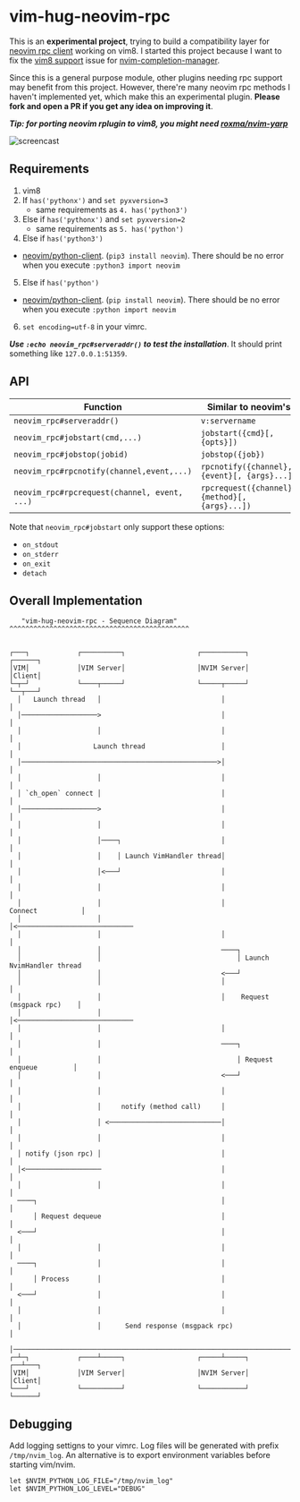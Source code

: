 
# vim-hug-neovim-rpc

This is an **experimental project**, trying to build a compatibility layer for
[neovim rpc client](https://github.com/neovim/python-client) working on vim8.
I started this project because I want to fix the [vim8
support](https://github.com/roxma/nvim-completion-manager/issues/14) issue for
[nvim-completion-manager](https://github.com/roxma/nvim-completion-manager).

Since this is a general purpose module, other plugins needing rpc support may
benefit from this project. However, there're many neovim rpc methods I haven't
implemented yet, which make this an experimental plugin. **Please fork and
open a PR if you get any idea on improving it**.

***Tip: for porting neovim rplugin to vim8, you might need
[roxma/nvim-yarp](https://github.com/roxma/nvim-yarp)***

![screencast](https://cloud.githubusercontent.com/assets/4538941/23102626/9e1bd928-f6e7-11e6-8fa2-2776f70819d9.gif)

## Requirements


1. vim8
2. If `has('pythonx')` and `set pyxversion=3`
    - same requirements as `4. has('python3')`
2. Else if `has('pythonx')` and `set pyxversion=2`
    - same requirements as `5. has('python')`
4. Else if `has('python3')`
  - [neovim/python-client](https://github.com/neovim/python-client). (`pip3
      install neovim`). There should be no error when you execute `:python3
      import neovim`
5. Else if `has('python')`
  - [neovim/python-client](https://github.com/neovim/python-client). (`pip
      install neovim`). There should be no error when you execute `:python
      import neovim`
6. `set encoding=utf-8` in your vimrc.

***Use `:echo neovim_rpc#serveraddr()` to test the installation***. It should print
something like `127.0.0.1:51359`.

## API

| Function                                     | Similar to neovim's                            |
|----------------------------------------------|------------------------------------------------|
| `neovim_rpc#serveraddr()`                    | `v:servername`                                 |
| `neovim_rpc#jobstart(cmd,...)`               | `jobstart({cmd}[, {opts}])`                    |
| `neovim_rpc#jobstop(jobid)`                  | `jobstop({job})`                               |
| `neovim_rpc#rpcnotify(channel,event,...)`    | `rpcnotify({channel}, {event}[, {args}...])`   |
| `neovim_rpc#rpcrequest(channel, event, ...)` | `rpcrequest({channel}, {method}[, {args}...])` |

Note that `neovim_rpc#jobstart` only support these options:

- `on_stdout`
- `on_stderr`
- `on_exit`
- `detach`


## Overall Implementation

```
   "vim-hug-neovim-rpc - Sequence Diagram"
^^^^^^^^^^^^^^^^^^^^^^^^^^^^^^^^^^^^^^^^^^^^^


┌───┐            ┌──────────┐                  ┌───────────┐                    ┌──────┐
│VIM│            │VIM Server│                  │NVIM Server│                    │Client│
└─┬─┘            └────┬─────┘                  └─────┬─────┘                    └──┬───┘
  │   Launch thread   │                              │                             │
  │───────────────────>                              │                             │
  │                   │                              │                             │
  │                  Launch thread                   │                             │
  │─────────────────────────────────────────────────>│                             │
  │                   │                              │                             │
  │ `ch_open` connect │                              │                             │
  │───────────────────>                              │                             │
  │                   │                              │                             │
  │                   │────┐                         │                             │
  │                   │    │ Launch VimHandler thread│                             │
  │                   │<───┘                         │                             │
  │                   │                              │                             │
  │                   │                              │           Connect           │
  │                   │                              │<─────────────────────────────
  │                   │                              │                             │
  │                   │                              ────┐
  │                   │                                  │ Launch NvimHandler thread
  │                   │                              <───┘
  │                   │                              │                             │
  │                   │                              │    Request (msgpack rpc)    │
  │                   │                              │<─────────────────────────────
  │                   │                              │                             │
  │                   │                              ────┐                         │
  │                   │                                  │ Request enqueue         │
  │                   │                              <───┘                         │
  │                   │                              │                             │
  │                   │     notify (method call)     │                             │
  │                   │ <────────────────────────────│                             │
  │                   │                              │                             │
  │ notify (json rpc) │                              │                             │
  │<───────────────────                              │                             │
  │                   │                              │                             │
  ────┐                                              │                             │
      │ Request dequeue                              │                             │
  <───┘                                              │                             │
  │                   │                              │                             │
  ────┐               │                              │                             │
      │ Process       │                              │                             │
  <───┘               │                              │                             │
  │                   │                              │                             │
  │                   │      Send response (msgpack rpc)                           │
  │────────────────────────────────────────────────────────────────────────────────>
┌─┴─┐            ┌────┴─────┐                  ┌─────┴─────┐                    ┌──┴───┐
│VIM│            │VIM Server│                  │NVIM Server│                    │Client│
└───┘            └──────────┘                  └───────────┘                    └──────┘
```

<!-- 
@startuml

title "vim-hug-neovim-rpc - Sequence Diagram"

VIM -> "VIM Server": Launch thread
VIM -> "NVIM Server": Launch thread
VIM -> "VIM Server": `ch_open` connect
"VIM Server" -> "VIM Server": Launch VimHandler thread

Client-> "NVIM Server": Connect
"NVIM Server" -> "NVIM Server": Launch NvimHandler thread
Client -> "NVIM Server": Request (msgpack rpc)
"NVIM Server" -> "NVIM Server": Request enqueue
"NVIM Server" -> "VIM Server": notify (method call)
"VIM Server" -> VIM: notify (json rpc)
VIM -> VIM: Request dequeue 
VIM -> VIM: Process
VIM -> Client: Send response (msgpack rpc)

@enduml
-->

## Debugging

Add logging settigns to your vimrc. Log files will be generated with prefix
`/tmp/nvim_log`. An alternative is to export environment variables before
starting vim/nvim.

```vim
let $NVIM_PYTHON_LOG_FILE="/tmp/nvim_log"
let $NVIM_PYTHON_LOG_LEVEL="DEBUG"
```

